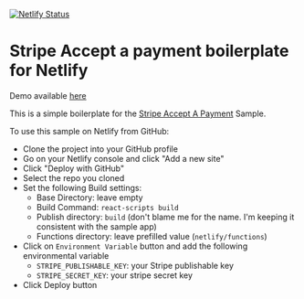 
[![Netlify Status](https://api.netlify.com/api/v1/badges/a73f5bfa-e0e4-471f-845e-1e7684194e74/deploy-status)](https://app.netlify.com/sites/stripe-netlify-accept-a-payment-react/deploys)

# Stripe Accept a payment boilerplate for Netlify 

Demo available [here](https://main--stripe-netlify-accept-a-payment-react.netlify.app/)

This is a simple boilerplate for the [Stripe Accept A Payment](https://github.com/stripe-samples/accept-a-payment) Sample. 

To use this sample on Netlify from GitHub: 
* Clone the project into your GitHub profile
* Go on your Netlify console and click "Add a new site"
* Click "Deploy with GitHub"
* Select the repo you cloned
* Set the following Build settings:
  * Base Directory: leave empty
  * Build Command: `react-scripts build`
  * Publish directory: `build` (don't blame me for the name. I'm keeping it consistent with the sample app)
  * Functions directory: leave prefilled value (`netlify/functions`)
* Click on `Environment Variable` button and add the following environmental variable
  * `STRIPE_PUBLISHABLE_KEY`: your Stripe publishable key
  * `STRIPE_SECRET_KEY`: your stripe secret key
* Click Deploy button



